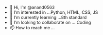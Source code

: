 - 👋 Hi, I’m @anand0563
- 👀 I’m interested in ...Python, HTML, CSS, JS
- 🌱 I’m currently learning ...8th standard
- 💞️ I’m looking to collaborate on ... Coding
- 📫 How to reach me ...

<!---
anand0563/anand0563 is a ✨ special ✨ repository because its `README.md` (this file) appears on your GitHub profile.
You can click the Preview link to take a look at your changes.
--->
